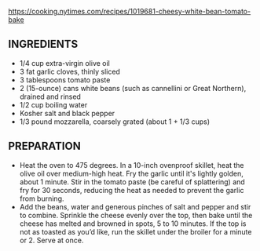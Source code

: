 https://cooking.nytimes.com/recipes/1019681-cheesy-white-bean-tomato-bake

## INGREDIENTS
  - 1/4  cup extra-virgin olive oil
  - 3 fat garlic cloves, thinly sliced
  - 3 tablespoons tomato paste
  - 2 (15-ounce) cans white beans (such as cannellini or Great Northern), drained and rinsed
  - 1/2  cup boiling water
  - Kosher salt and black pepper
  - 1/3 pound mozzarella, coarsely grated (about 1 + 1/3 cups)


## PREPARATION
  - Heat the oven to 475 degrees. In a 10-inch ovenproof skillet, heat the olive oil over medium-high heat. Fry the garlic until it's lightly golden, about 1 minute. Stir in the tomato paste (be careful of splattering) and fry for 30 seconds, reducing the heat as needed to prevent the garlic from burning.
  - Add the beans, water and generous pinches of salt and pepper and stir to combine. Sprinkle the cheese evenly over the top, then bake until the cheese has melted and browned in spots, 5 to 10 minutes. If the top is not as toasted as you’d like, run the skillet under the broiler for a minute or 2. Serve at once.
